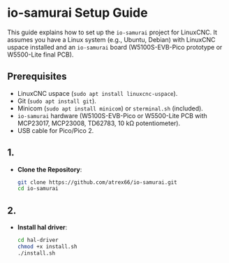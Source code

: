 # io-samurai Setup Guide

This guide explains how to set up the `io-samurai` project for LinuxCNC. It assumes you have a Linux system (e.g., Ubuntu, Debian) with LinuxCNC uspace installed and an `io-samurai` board (W5100S-EVB-Pico prototype or W5500-Lite final PCB).

## Prerequisites
- LinuxCNC uspace (`sudo apt install linuxcnc-uspace`).
- Git (`sudo apt install git`).
- Minicom (`sudo apt install minicom`) or `sterminal.sh` (included).
- `io-samurai` hardware (W5100S-EVB-Pico or W5500-Lite PCB with MCP23017, MCP23008, TD62783, 10 kΩ potentiometer).
- USB cable for Pico/Pico 2.

## 1.
- **Clone the Repository**:
  ```bash
  git clone https://github.com/atrex66/io-samurai.git
  cd io-samurai
  ```

## 2.
- **Install hal driver**:
   ```bash
   cd hal-driver
   chmod +x install.sh
   ./install.sh
   ```


